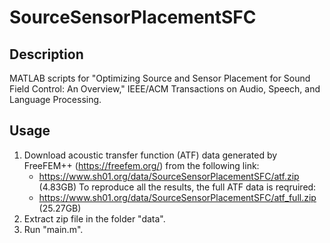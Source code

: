 # SourceSensorPlacementSFC

## Description
MATLAB scripts for "Optimizing Source and Sensor Placement for Sound Field Control: An Overview," IEEE/ACM Transactions on Audio, Speech, and Language Processing.

## Usage
1. Download acoustic transfer function (ATF) data generated by FreeFEM++ (https://freefem.org/) from the following link:
   - https://www.sh01.org/data/SourceSensorPlacementSFC/atf.zip (4.83GB)
   To reproduce all the results, the full ATF data is reqruired:
   - https://www.sh01.org/data/SourceSensorPlacementSFC/atf_full.zip (25.27GB)
2. Extract zip file in the folder "data".
3. Run "main.m".
